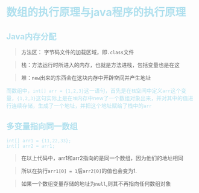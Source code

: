 <font color=BlueGreen>

# 数组的执行原理与java程序的执行原理

## Java内存分配

>方法区： 字节码文件的加载区域，即`.class`文件

>栈：方法运行时所进入的内存，也就是方法进栈，包括变量也是在这

>堆：`new`出来的东西会在这块内存中开辟空间并产生地址

而数组中，`int[] arr = {1,2,3}`这一语句，首先是在`栈`空间中定义`arr`这个变量，`{1,2,3}`这句实际上是在`堆`内存中new了一个数组对象出来，并对其中的值进行连续存储，生成了一个地址，并把这个地址赋给了栈中的`arr`

## 多变量指向同一数组

    int[] arr1 = {11,22,33};
    int[] arr2 = arr1;
> 在以上代码中，arr1和arr2指向的是同一个数组，因为他们的地址相同

>所以在执行`arr1[0] = 1`后`arr2[0]`的值也会变为1.

>如果一个数组变量存储的地址为`null`,则其不再指向任何数组对象
